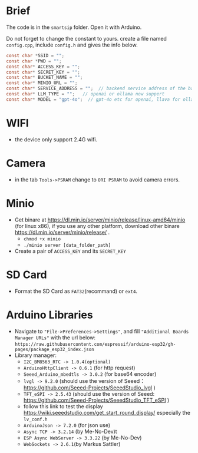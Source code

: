 # Brief

The code is in the `smartsip` folder. Open it with Arduino.

Do not forget to change the constant to yours.
create a file named `config.cpp`, include `config.h` and gives the info below.

``` c
const char *SSID = "";
const char *PWD = "";
const char* ACCESS_KEY = "";
const char* SECRET_KEY = "";
const char* BUCKET_NAME = "";
const char* MINIO_URL = "";
const char* SERVICE_ADDRESS = "";  // backend service address of the backend
const char* LLM_TYPE = "";   // openai or ollama now suppert
const char* MODEL = "gpt-4o";  // gpt-4o etc for openai, llava for ollama
```

# WIFI
* the device only support 2.4G wifi.

# Camera
* in the tab `Tools->PSRAM` change to `ORI PSRAM` to avoid camera errors.

# Minio
* Get binare at https://dl.min.io/server/minio/release/linux-amd64/minio (for linux x86), if you use any other platform, download other binare https://dl.min.io/server/minio/release/ .
    * `chmod +x minio`
    * `./minio server [data_folder_path]`
* Create a pair of `ACCESS_KEY` and its `SECRET_KEY`

# SD Card
* Format the SD Card as `FAT32`(recommand) or `ext4`.

# Arduino Libraries
* Navigate to `"File->Preferences->Settings"`, and fill `"Additional Boards Manager URLs"` with the url below: `https://raw.githubusercontent.com/espressif/arduino-esp32/gh-pages/package_esp32_index.json`
* Library manager:
     * `I2C_BM8563_RTC -> 1.0.4(optional)`
     * `ArduinoHttpClient -> 0.6.1` (for http request)
     * `Seeed_Arduino_mbedtls -> 3.0.2` (for base64 encoder)
     * `lvgl -> 9.2.0` (should use the version of Seeed： https://github.com/Seeed-Projects/SeeedStudio_lvgl )
     * `TFT_eSPI -> 2.5.43` (should use the version of Seeed: https://github.com/Seeed-Projects/SeeedStudio_TFT_eSPI )
     * follow this link to test the display https://wiki.seeedstudio.com/get_start_round_display/ especially the `lv_conf.h`
     * `ArduinoJson -> 7.2.0` (for json use)
     * `Async TCP -> 3.2.14` (by Me-No-Dev)t
     * `ESP Async WebServer -> 3.3.22` (by Me-No-Dev)
     * `WebSockets -> 2.6.1`(by Markus Sattler)
